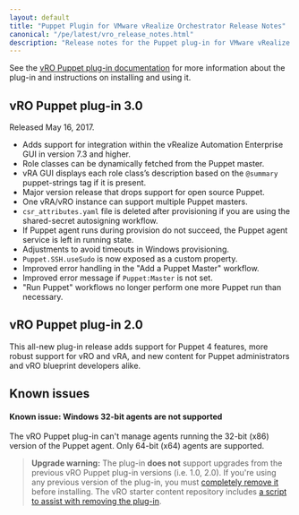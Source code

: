 ```yaml
---
layout: default
title: "Puppet Plugin for VMware vRealize Orchestrator Release Notes"
canonical: "/pe/latest/vro_release_notes.html"
description: "Release notes for the Puppet plug-in for VMware vRealize Orchestrator (vRO)."
---
```


See the [vRO Puppet plug-in documentation](./vro_intro.html) for more information about the plug-in and instructions on installing and using it.

## vRO Puppet plug-in 3.0

Released May 16, 2017.

* Adds support for integration within the vRealize Automation Enterprise GUI in version 7.3 and higher.
* Role classes can be dynamically fetched from the Puppet master.
* vRA GUI displays each role class’s description based on the `@summary` puppet-strings tag if it is present.
* Major version release that drops support for open source Puppet.
* One vRA/vRO instance can support multiple Puppet masters.
* `csr_attributes.yaml` file is deleted after provisioning if you are using the shared-secret autosigning workflow.
* If Puppet agent runs during provision do not succeed, the Puppet agent service is left in running state.
* Adjustments to avoid timeouts in Windows provisioning.
* `Puppet.SSH.useSudo` is now exposed as a custom property.
* Improved error handling in the "Add a Puppet Master" workflow.
* Improved error message if `Puppet:Master` is not set.
* "Run Puppet" workflows no longer perform one more Puppet run than necessary.

## vRO Puppet plug-in 2.0

This all-new plug-in release adds support for Puppet 4 features, more robust support for vRO and vRA, and new content for Puppet administrators and vRO blueprint developers alike.

## Known issues

#### Known issue: Windows 32-bit agents are not supported

The vRO Puppet plug-in can't manage agents running the 32-bit (x86) version of the Puppet agent. Only 64-bit (x64) agents are supported.

> **Upgrade warning:** The plug-in **does not** support upgrades from the previous vRO Puppet plug-in versions (i.e. 1.0, 2.0). If you're using any previous version of the plug-in, you must [completely remove it](https://kb.vmware.com/selfservice/microsites/search.do?language=en_US&cmd=displayKC&externalId=2064575) before installing. The vRO starter content repository includes [a script to assist with removing the plug-in](https://github.com/puppetlabs/puppet-vro-starter_content/blob/production/scripts/remove_plugin.sh).
